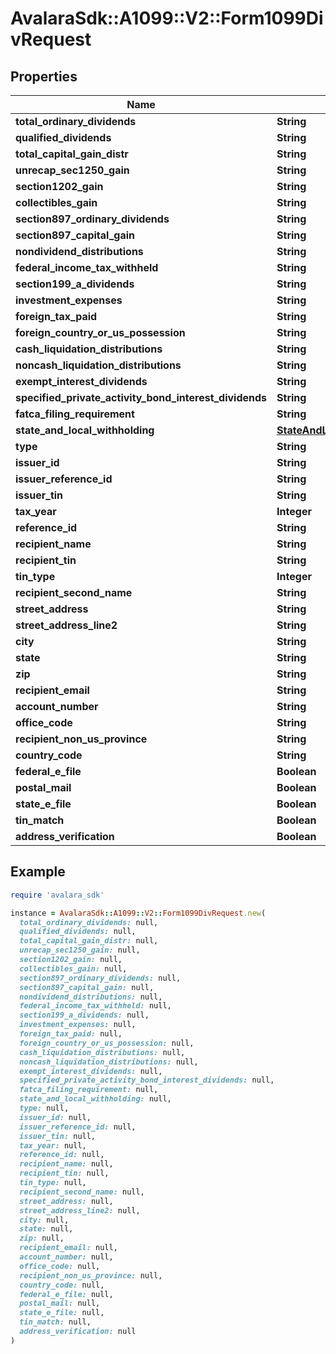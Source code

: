# AvalaraSdk::A1099::V2::Form1099DivRequest

## Properties

| Name | Type | Description | Notes |
| ---- | ---- | ----------- | ----- |
| **total_ordinary_dividends** | **String** |  | [optional] |
| **qualified_dividends** | **String** |  | [optional] |
| **total_capital_gain_distr** | **String** |  | [optional] |
| **unrecap_sec1250_gain** | **String** |  | [optional] |
| **section1202_gain** | **String** |  | [optional] |
| **collectibles_gain** | **String** |  | [optional] |
| **section897_ordinary_dividends** | **String** |  | [optional] |
| **section897_capital_gain** | **String** |  | [optional] |
| **nondividend_distributions** | **String** |  | [optional] |
| **federal_income_tax_withheld** | **String** |  | [optional] |
| **section199_a_dividends** | **String** |  | [optional] |
| **investment_expenses** | **String** |  | [optional] |
| **foreign_tax_paid** | **String** |  | [optional] |
| **foreign_country_or_us_possession** | **String** |  | [optional] |
| **cash_liquidation_distributions** | **String** |  | [optional] |
| **noncash_liquidation_distributions** | **String** |  | [optional] |
| **exempt_interest_dividends** | **String** |  | [optional] |
| **specified_private_activity_bond_interest_dividends** | **String** |  | [optional] |
| **fatca_filing_requirement** | **String** |  | [optional] |
| **state_and_local_withholding** | [**StateAndLocalWithholdingRequest**](StateAndLocalWithholdingRequest.md) |  | [optional] |
| **type** | **String** |  | [optional] |
| **issuer_id** | **String** |  | [optional] |
| **issuer_reference_id** | **String** |  | [optional] |
| **issuer_tin** | **String** |  | [optional] |
| **tax_year** | **Integer** |  | [optional] |
| **reference_id** | **String** |  | [optional] |
| **recipient_name** | **String** |  | [optional] |
| **recipient_tin** | **String** |  | [optional] |
| **tin_type** | **Integer** |  | [optional] |
| **recipient_second_name** | **String** |  | [optional] |
| **street_address** | **String** |  | [optional] |
| **street_address_line2** | **String** |  | [optional] |
| **city** | **String** |  | [optional] |
| **state** | **String** |  | [optional] |
| **zip** | **String** |  | [optional] |
| **recipient_email** | **String** |  | [optional] |
| **account_number** | **String** |  | [optional] |
| **office_code** | **String** |  | [optional] |
| **recipient_non_us_province** | **String** |  | [optional] |
| **country_code** | **String** |  | [optional] |
| **federal_e_file** | **Boolean** |  | [optional] |
| **postal_mail** | **Boolean** |  | [optional] |
| **state_e_file** | **Boolean** |  | [optional] |
| **tin_match** | **Boolean** |  | [optional] |
| **address_verification** | **Boolean** |  | [optional] |

## Example

```ruby
require 'avalara_sdk'

instance = AvalaraSdk::A1099::V2::Form1099DivRequest.new(
  total_ordinary_dividends: null,
  qualified_dividends: null,
  total_capital_gain_distr: null,
  unrecap_sec1250_gain: null,
  section1202_gain: null,
  collectibles_gain: null,
  section897_ordinary_dividends: null,
  section897_capital_gain: null,
  nondividend_distributions: null,
  federal_income_tax_withheld: null,
  section199_a_dividends: null,
  investment_expenses: null,
  foreign_tax_paid: null,
  foreign_country_or_us_possession: null,
  cash_liquidation_distributions: null,
  noncash_liquidation_distributions: null,
  exempt_interest_dividends: null,
  specified_private_activity_bond_interest_dividends: null,
  fatca_filing_requirement: null,
  state_and_local_withholding: null,
  type: null,
  issuer_id: null,
  issuer_reference_id: null,
  issuer_tin: null,
  tax_year: null,
  reference_id: null,
  recipient_name: null,
  recipient_tin: null,
  tin_type: null,
  recipient_second_name: null,
  street_address: null,
  street_address_line2: null,
  city: null,
  state: null,
  zip: null,
  recipient_email: null,
  account_number: null,
  office_code: null,
  recipient_non_us_province: null,
  country_code: null,
  federal_e_file: null,
  postal_mail: null,
  state_e_file: null,
  tin_match: null,
  address_verification: null
)
```

